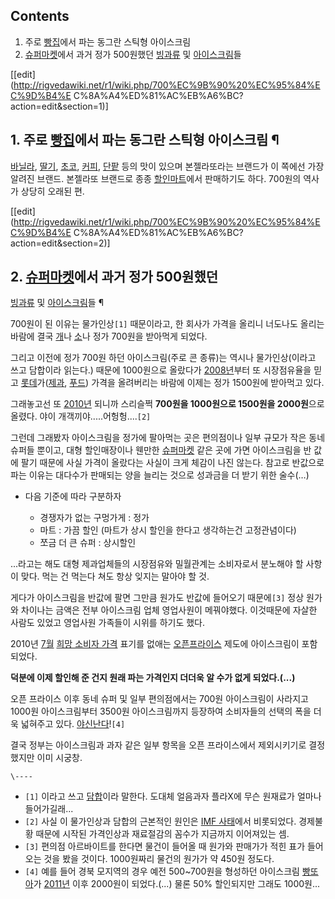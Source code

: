 ## Contents

    

1. 주로 [빵집](%EB%B9%B5%EC%A7%91.md)에서 파는 동그란 스틱형 아이스크림 
2. [슈퍼마켓](%EC%8A%88%ED%8D%BC%EB%A7%88%EC%BC%93.md)에서 과거 정가 500원했던 [빙과류](%EB%B9%99%EA%B3%BC%EB%A5%98.md) 및 [아이스크림](%EC%95%84%EC%9D%B4%EC%8A%A4%ED%81%AC%EB%A6%BC.md)들 

[[edit](http://rigvedawiki.net/r1/wiki.php/700%EC%9B%90%20%EC%95%84%EC%9D%B4%E
C%8A%A4%ED%81%AC%EB%A6%BC?action=edit&section=1)]

## 1. 주로 [빵집](%EB%B9%B5%EC%A7%91.md)에서 파는 동그란 스틱형 아이스크림 ¶

[바닐라](%EB%B0%94%EB%8B%90%EB%9D%BC.md), [딸기](%EB%94%B8%EA%B8%B0.md),
[초코](%EC%B4%88%EC%BD%94.md), [커피](%EC%BB%A4%ED%94%BC.md),
[단팥](%EB%8B%A8%ED%8C%A5.md) 등의 맛이 있으며 본젤라또라는 브랜드가 이 쪽에선 가장 알려진 브랜드. 본젤라또
브랜드로 종종 [할인마트](%ED%95%A0%EC%9D%B8%EB%A7%88%ED%8A%B8.md)에서 판매하기도 하다. 700원의
역사가 상당히 오래된 편.

  

[[edit](http://rigvedawiki.net/r1/wiki.php/700%EC%9B%90%20%EC%95%84%EC%9D%B4%E
C%8A%A4%ED%81%AC%EB%A6%BC?action=edit&section=2)]

## 2. [슈퍼마켓](%EC%8A%88%ED%8D%BC%EB%A7%88%EC%BC%93.md)에서 과거 정가 500원했던
[빙과류](%EB%B9%99%EA%B3%BC%EB%A5%98.md) 및
[아이스크림](%EC%95%84%EC%9D%B4%EC%8A%A4%ED%81%AC%EB%A6%BC.md)들 ¶

700원이 된 이유는 물가인상`[1]` 때문이라고, 한 회사가 가격을 올리니 너도나도 올리는 바람에 결국
[개](%EA%B0%9C.md)나 [소](%EC%86%8C.md)나 정가 700원을 받아먹게 되었다.

  

그리고 이전에 정가 700원 하던 아이스크림(주로 콘 종류)는 역시나 물가인상(이라고 쓰고 담합이라 읽는다.) 때문에 1000원으로 올랐다가
[2008년](2008%EB%85%84.md)부터 또 시장점유율을 믿고 [롯데](%EB%A1%AF%EB%8D%B0.md)가([제과](%EB%A1%AF%EB%8D%B0%EC%A0%9C%EA%B3%BC.md),
[푸드](%EB%A1%AF%EB%8D%B0%ED%91%B8%EB%93%9C.md)) 가격을 올려버리는 바람에 이제는 정가 1500원에
받아먹고 있다.

  

그래놓고선 또 [2010년](2010%EB%85%84.md) 되니까 스리슬쩍 **700원을 1000원으로 1500원을 2000원**으로
올렸다. 야이 개객끼야.....어헝헝....`[2]`

  

그런데 그래봤자 아이스크림을 정가에 팔아먹는 곳은 편의점이나 일부 규모가 작은 동네슈퍼들 뿐이고, 대형 할인매장이나 웬만한
[슈퍼마켓](%EC%8A%88%ED%8D%BC%EB%A7%88%EC%BC%93.md) 같은 곳에 가면 아이스크림을 반 값에 팔기 때문에
사실 가격이 올랐다는 사실이 크게 체감이 나진 않는다. 참고로 반값으로 파는 이유는 대다수가 판매되는 양을 늘리는 것으로 성과금을 더 받기
위한 술수(…)

  

  * 다음 기준에 따라 구분하자  

    * 경쟁자가 없는 구멍가게 : 정가
    * 마트 : 가끔 할인 (마트가 상시 할인을 한다고 생각하는건 고정관념이다)
    * 쪼금 더 큰 슈퍼 : 상시할인  

...라고는 해도 대형 제과업체들의 시장점유와 밀월관계는 소비자로서 분노해야 할 사항이 맞다. 먹는 건 먹는다 쳐도 항상 잊지는 말아야 할
것.

  

게다가 아이스크림을 반값에 팔면 그만큼 원가도 반값에 들어오기 때문에`[3]` 정상 원가와 차이나는 금액은 전부 아이스크림 업체 영업사원이
메꿔야했다. 이것때문에 자살한 사람도 있었고 영업사원 가족들이 시위를 하기도 했다.

  

2010년 [7월](7%EC%9B%94.md) [희망 소비자 가격](%ED%9D%AC%EB%A7%9D%20%EC%86%8C%EB%B9%84%EC%9E%90%20%EA%B0%80%EA%B2%A9.md) 표기를 없애는 [오픈프라이스](%EC%98%A4%ED%94%88%20%ED%94%84%EB%9D%BC%EC%9D%B4%EC%8A%A4.md) 제도에
아이스크림이 포함되었다.

  

**덕분에 이제 할인해 준 건지 원래 파는 가격인지 더더욱 알 수가 없게 되었다.(...)**

  

오픈 프라이스 이후 동네 슈퍼 및 일부 편의점에서는 700원 아이스크림이 사라지고 1000원 아이스크림부터 3500원 아이스크림까지 등장하여
소비자들의 선택의 폭을 더욱 넓혀주고 있다. [야신난다](%EC%95%BC%20%EC%8B%A0%EB%82%9C%EB%8B%A4.md)!`[4]`

  

결국 정부는 아이스크림과 과자 같은 일부 항목을 오픈 프라이스에서 제외시키기로 결정했지만 이미 시궁창.

`\----`

  * `[1]` 이라고 쓰고 [담합](%EB%8B%B4%ED%95%A9.md)이라 말한다. 도대체 얼음과자 플라X에 무슨 원재료가 얼마나 들어가길래...
  * `[2]` 사실 이 물가인상과 담합의 근본적인 원인은 [IMF 사태](IMF%20%EC%82%AC%ED%83%9C.md)에서 비롯되었다. 경제불황 때문에 시작된 가격인상과 재료절감의 꼼수가 지금까지 이어져있는 셈.
  * `[3]` 편의점 아르바이트를 한다면 물건이 들어올 때 원가와 판매가가 적힌 표가 들어오는 것을 봤을 것이다. 1000원짜리 물건의 원가가 약 450원 정도다.
  * `[4]` 예를 들어 경북 모지역의 경우 예전 500~700원을 형성하던 아이스크림 [빵또아](%EB%B9%B5%EB%98%90%EC%95%84.md)가 [2011년](2011%EB%85%84.md) 이후 2000원이 되었다.(...) 물론 50% 할인되지만 그래도 1000원...

